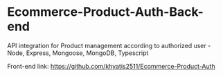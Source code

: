 # Ecommerce-Product-Auth-Back-end
API integration for Product management according to authorized user - Node, Express, Mongoose, MongoDB, Typescript

Front-end link: https://github.com/khyatis2511/Ecommerce-Product-Auth
